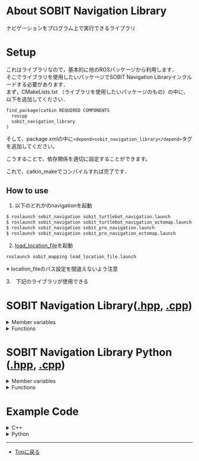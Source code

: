 # About SOBIT Navigation Library
ナビゲーションをプログラム上で実行できるライブラリ

# Setup
これはライブラリなので，基本的に他のROSパッケージから利用します．  
そこでライブラリを使用したいパッケージでSOBIT Navigation Libraryインクルードする必要があります．  
まず，CMakeLists.txt （ライブラリを使用したいパッケージのもの）の中に、以下を追加してください．  

```python
find_package(catkin REQUIRED COMPONENTS
  roscpp
  sobit_navigation_library
)
```

そして、package.xmlの中に```<depend>sobit_navigation_library</depend>```タグを追加してください。

こうすることで、依存関係を適切に設定することができます。

これで、catkin_makeでコンパイルすれば完了です．

## How to use
1. 以下のどれかのnavigationを起動
```python
$ roslaunch sobit_navigation sobit_turtlebot_navigation.launch
$ roslaunch sobit_navigation sobit_turtlebot_navigation_octomap.launch
$ roslaunch sobit_navigation sobit_pro_navigation.launch
$ roslaunch sobit_navigation sobit_pro_navigation_octomap.launch
```

2. [load_location_file](sobit_mapping/launch/load_location_file.launch)を起動
```bash
roslaunch sobit_mapping load_location_file.launch 
```
※ location_fileのパス設定を間違えないよう注意

3.　下記のライブラリが使用できる

# SOBIT Navigation Library([.hpp](sobit_navigation_library/include/sobit_navigation_library/sobit_navigation_library.hpp), [.cpp](sobit_navigation_library/src/sobit_navigation_library.cpp))

<details><summary>Member variables</summary>

## Member variables
### location_poses_
- ロケーションポーズ配列
```cpp
std::vector<LocationPose> location_poses_
```
- LocationPose
```cpp
class LocationPose {
    public :
        std::string name;
        geometry_msgs::Pose pose;
};
```

### exist_goal_
- ゴールが設定されているか
```cpp
bool exist_goal_
```

### status_id_
- MoveBaseの現在ステータス
```cpp
int status_id_
```

### result_
- 直近のナビゲーションの結果
```cpp
bool result_
```

</details>

<details><summary>Functions</summary>

## Functions
### move2Position
- 移動したい位置(geometry_msgs::Pose型)に移動する
```cpp
bool SOBITNavigationStack::SOBITNavigationLibrary::move2Position( 
    const geometry_msgs::Pose& target_position,     // 目的位置(geometry_msgs::Pose型)
    const std::string& frame_id                     // 基準フレーム
    const bool is_wait = false                      // 移動完了までプログラムを待機させるか
)                   
```

### move2Location
- ロケーションファイルにある位置(std::string型)に移動する
```cpp
bool SOBITNavigationStack::SOBITNavigationLibrary::move2Location( 
    const std::string&  location_name,  // ロケーションファイルにある位置(std::string型)
    const bool is_wait = false          // 移動完了までプログラムを待機させるか
)            
```

### cancelMoving
- 移動をキャンセルする(アクションサーバの処理を中断する)
```cpp
bool SOBITNavigationStack::SOBITNavigationLibrary::cancelMoving( )            
```

### addLocationPose
- ロケーションポジションの追加
```cpp
void addLocationPose( 
    const std::string& name, 
    const std::string& frame_id, 
    const geometry_msgs::Pose& target_position 
)
```
### clearCostmaps
- コストマップのクリア
```cpp
void SOBITNavigationStack::clearCostmaps()
```

### estimatePoseFromLocation
- 現在地を指定したロケーションポーズの位置にする
```cpp
void SOBITNavigationLibrary::estimatePoseFromLocation( const std::string&  location_name )
```

</details>

# SOBIT Navigation Library Python ([.hpp](sobit_navigation_library/include/sobit_navigation_library/sobit_navigation_library_python.hpp), [.cpp](sobit_navigation_library/src/sobit_navigation_library_python.cpp))

<details><summary>Member variables</summary>

## Member variables
### exist_goal_
- ゴールが設定されているか
```cpp
bool exist_goal_
```
### status_id_
- MoveBaseの現在ステータス
```cpp
int status_id_
```
### result_
- 直近のナビゲーションの結果
```cpp
bool result_
```

</details>

<details><summary>Functions</summary>

## Functions

### move2Position
- 移動したい位置に移動する(Pybind用)
```cpp
bool SOBITNavigationStack::SOBITNavigationLibrary::move2PositionPy( 
    const float64 x,                // 位置
    const float64 y,                // 位置 
    const float64 z,                // 位置
    const float64 qx,               // 姿勢
    const float64 qy,               // 姿勢 
    const float64 qz,               // 姿勢 
    const float64 qw,               // 姿勢 
    const std::string& frame_id,    // 基準フレーム
    const bool is_wait = false      // 移動完了までプログラムを待機させるか
)          
```
### move2Location
- ロケーションファイルにある位置(std::string型)に移動する
```cpp
bool SOBITNavigationStack::SOBITNavigationLibrary::move2Location( 
    const std::string&  location_name,  // ロケーションファイルにある位置(std::string型)
    const bool is_wait = false          // 移動完了までプログラムを待機させるか
)            
```
### cancelMoving
- 移動をキャンセルする(アクションサーバの処理を中断する)
```cpp
bool SOBITNavigationStack::SOBITNavigationLibrary::cancelMoving( )            
```

### addLocationPosePy
- ロケーションポジションの追加(Pybind用)
```cpp
void addLocationPosePy( 
    const std::string& name, 
    const std::string& frame_id, 
    const float64 x,                // 位置
    const float64 y,                // 位置 
    const float64 z,                // 位置
    const float64 qx,               // 姿勢
    const float64 qy,               // 姿勢 
    const float64 qz,               // 姿勢 
    const float64 qw,               // 姿勢 
)
```

### clearCostmaps
- コストマップのクリア
```cpp
void SOBITNavigationStack::clearCostmaps()
```

### estimatePoseFromLocation
- 現在地を指定したロケーションポーズの位置にする
```cpp
void SOBITNavigationLibrary::estimatePoseFromLocation( const std::string&  location_name )
```

</details>

# Example Code
<details><summary>C++</summary>

## C++
```cpp
#include <ros/ros.h>
#include <sobit_navigation_library/sobit_navigation_library.hpp>

int main(int argc, char **argv)
{
    ros::init(argc, argv, "test_include_library");
    ros::NodeHandle nh;
    SOBITNavigationStack::SOBITNavigationLibrary nav_lib;
    nav_lib.move2Location( "table_1", false );

    double start_time = ros::Time::now().toSec();
    ros::Rate loop_rate(10);
    while (ros::ok()) {
        double curt_time = ros::Time::now().toSec();
        double elapsed_time = curt_time - start_time;
        if( elapsed_time > 10.0 ) {
            nav_lib.cancelMoving();
            nav_lib.move2Location( "init", false );
            break;
        }
        ros::spinOnce();
        loop_rate.sleep();
    }
    ros::spin();
}
```
</details>

<details><summary>Python</summary>

## Python

```py
#!/usr/bin/env python3
import rospy
from sobit_navigation_module import SOBITNavigationLibraryPython
import sys

def test():
    rospy.init_node('test')
    r = rospy.Rate(1) # 10hz
    ang = 0.8
    args = sys.argv
    nav_lib = SOBITNavigationLibraryPython(args[0]) # args[0] : C++上でros::init()を行うための引数

    nav_lib.move2Location( "table_1", False )
    r = rospy.Rate(10) # 10hz
    while not rospy.is_shutdown():
        rospy.loginfo("move2Location")
        r.sleep()


if __name__ == '__main__':
    try:
        test()
    except rospy.ROSInterruptException: pass

```

※以下のエラーが出力された場合：「#!/usr/bin/env python3」→「#!/usr/bin/env python」
```bash
Traceback (most recent call last):
  File "/home/sobits/catkin_ws/src/nav_test/script/test.py", line 3, in <module>
    from sobit_navigation_module import SOBITNavigationLibraryPython
ImportError: dynamic module does not define module export function (PyInit_sobit_navigation_module)
```

</details>

---

- [Topに戻る](https://github.com/TeamSOBITS/sobit_navigation_stack)
